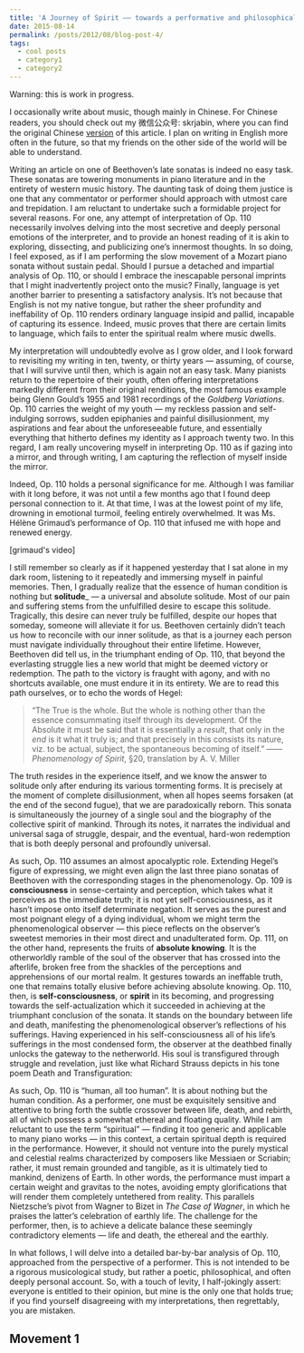 ```yaml
---
title: 'A Journey of Spirit —— towards a performative and philosophical reading of Beethoven Op 110'
date: 2015-08-14
permalink: /posts/2012/08/blog-post-4/
tags:
  - cool posts
  - category1
  - category2
---
```


Warning: this is work in progress.

I occasionally write about music, though mainly in Chinese. For Chinese readers, you should check out my 微信公众号: skrjabin, where you can find the original Chinese [version](https://mp.weixin.qq.com/s/hb6uCDo63NVmy11uM9QkWg) of this article. I plan on writing in English more often in the future, so that my friends on the other side of the world will be able to understand.

Writing an article on one of Beethoven’s late sonatas is indeed no easy task. These sonatas are towering monuments in piano literature and in the entirety of western music history. The daunting task of doing them justice is one that any commentator or performer should approach with utmost care and trepidation. I am reluctant to undertake such a formidable project for several reasons. For one, any attempt of interpretation of Op. 110 necessarily involves delving into the most secretive and deeply personal emotions of the interpreter, and to provide an honest reading of it is akin to exploring, dissecting, and publicizing one’s innermost thoughts. In so doing, I feel exposed, as if I am performing the slow movement of a Mozart piano sonata without sustain pedal. Should I pursue a detached and impartial analysis of Op. 110, or should I embrace the inescapable personal imprints that I might inadvertently project onto the music? Finally, language is yet another barrier to presenting a satisfactory analysis. It’s not because that English is not my native tongue, but rather the sheer profundity and ineffability of Op. 110 renders ordinary language insipid and pallid, incapable of capturing its essence. Indeed, music proves that there are certain limits to language, which fails to enter the spiritual realm where music dwells.

My interpretation will undoubtedly evolve as I grow older, and I look forward to revisiting my writing in ten, twenty, or thirty years — assuming, of course, that I will survive until then, which is again not an easy task. Many pianists return to the repertoire of their youth, often offering interpretations markedly different from their original renditions, the most famous example being Glenn Gould’s 1955 and 1981 recordings of the _Goldberg Variations_. Op. 110 carries the weight of my youth — my reckless passion and self-indulging sorrows, sudden epiphanies and painful disillusionment, my aspirations and fear about the unforeseeable future, and essentially everything that hitherto defines my identity as I approach twenty two. In this regard, I am really uncovering myself in interpreting Op. 110 as if gazing into a mirror, and through writing, I am capturing the reflection of myself inside the mirror.

Indeed, Op. 110 holds a personal significance for me. Although I was familiar with it long before, it was not until a few months ago that I found deep personal connection to it. At that time, I was at the lowest point of my life, drowning in emotional turmoil, feeling entirely overwhelmed. It was Ms. Hélène Grimaud’s performance of Op. 110 that infused me with hope and renewed energy.

\[grimaud's video\]

I still remember so clearly as if it happened yesterday that I sat alone in my dark room, listening to it repeatedly and immersing myself in painful memories. Then, I gradually realize that the essence of human condition is nothing but **solitude**_ — a universal and absolute solitude. Most of our pain and suffering stems from the unfulfilled desire to escape this solitude. Tragically, this desire can never truly be fulfilled, despite our hopes that someday, someone will alleviate it for us. Beethoven certainly didn’t teach us how to reconcile with our inner solitude, as that is a journey each person must navigate individually throughout their entire lifetime. However, Beethoven did tell us, in the triumphant ending of Op. 110, that beyond the everlasting struggle lies a new world that might be deemed victory or redemption. The path to the victory is fraught with agony, and with no shortcuts available, one must endure it in its entirety. We are to read this path ourselves, or to echo the words of Hegel:

> “The True is the whole. But the whole is nothing other than the essence consummating itself through its development. Of the Absolute it must be said that it is essentially a _result_, that only in the _end_ is it what it truly is; and that precisely in this consists its nature, viz. to be actual, subject, the spontaneous becoming of itself.”
>—— _Phenomenology of Spirit_, §20, translation by A. V. Miller

The truth resides in the experience itself, and we know the answer to solitude only after enduring its various tormenting forms. It is precisely at the moment of complete disillusionment, when all hopes seems forsaken (at the end of the second fugue), that we are paradoxically reborn. This sonata is simultaneously the journey of a single soul and the biography of the collective spirit of mankind. Through its notes, it narrates the individual and universal saga of struggle, despair, and the eventual, hard-won redemption that is both deeply personal and profoundly universal.

As such, Op. 110 assumes an almost apocalyptic role. Extending Hegel’s figure of expressing, we might even align the last three piano sonatas of Beethoven with the corresponding stages in the phenomenology. Op. 109 is **consciousness** in sense-certainty and perception, which takes what it perceives as the immediate truth; it is not yet self-consciousness, as it hasn’t impose onto itself determinate negation. It serves as the purest and most poignant elegy of a dying individual, whom we might term the phenomenological observer — this piece reflects on the observer’s sweetest memories in their most direct and unadulterated form. Op. 111, on the other hand, represents the fruits of **absolute knowing**. It is the otherworldly ramble of the soul of the observer that has crossed into the afterlife, broken free from the shackles of the perceptions and apprehensions of our mortal realm. It gestures towards an ineffable truth, one that remains totally elusive before achieving absolute knowing. Op. 110, then, is **self-consciousness**, or **spirit** in its becoming, and progressing towards the self-actualization which it succeeded in achieving at the triumphant conclusion of the sonata. It stands on the boundary between life and death, manifesting the phenomenological observer’s reflections of his sufferings. Having experienced in his self-consciousness all of his life’s sufferings in the most condensed form, the observer at the deathbed finally unlocks the gateway to the netherworld. His soul is transfigured through struggle and revelation, just like what Richard Strauss depicts in his tone poem Death and Transfiguration:

As such, Op. 110 is “human, all too human”. It is about nothing but the human condition. As a performer, one must be exquisitely sensitive and attentive to bring forth the subtle crossover between life, death, and rebirth, all of which possess a somewhat ethereal and floating quality. While I am reluctant to use the term “spiritual” — finding it too generic and applicable to many piano works — in this context, a certain spiritual depth is required in the performance. However, it should not venture into the purely mystical and celestial realms characterized by composers like Messiaen or Scriabin; rather, it must remain grounded and tangible, as it is ultimately tied to mankind, denizens of Earth. In other words, the performance must impart a certain weight and gravitas to the notes, avoiding empty glorifications that will render them completely untethered from reality. This parallels Nietzsche’s pivot from Wagner to Bizet in _The Case of Wagner_, in which he praises the latter’s celebration of earthly life. The challenge for the performer, then, is to achieve a delicate balance these seemingly contradictory elements — life and death, the ethereal and the earthly.

In what follows, I will delve into a detailed bar-by-bar analysis of Op. 110, approached from the perspective of a performer. This is not intended to be a rigorous musicological study, but rather a poetic, philosophical, and often deeply personal account. So, with a touch of levity, I half-jokingly assert: everyone is entitled to their opinion, but mine is the only one that holds true; if you find yourself disagreeing with my interpretations, then regrettably, you are mistaken.

Movement 1
------
